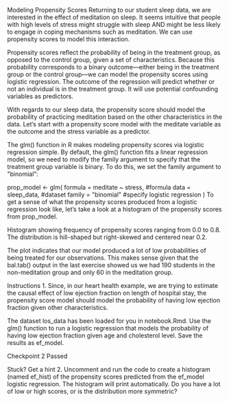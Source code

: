 Modeling Propensity Scores
Returning to our student sleep data, we are interested in the effect of meditation on sleep. It seems intuitive that people with high levels of stress might struggle with sleep AND might be less likely to engage in coping mechanisms such as meditation. We can use propensity scores to model this interaction.

Propensity scores reflect the probability of being in the treatment group, as opposed to the control group, given a set of characteristics. Because this probability corresponds to a binary outcome—either being in the treatment group or the control group—we can model the propensity scores using logistic regression. The outcome of the regression will predict whether or not an individual is in the treatment group. It will use potential confounding variables as predictors.

With regards to our sleep data, the propensity score should model the probability of practicing meditation based on the other characteristics in the data. Let’s start with a propensity score model with the meditate variable as the outcome and the stress variable as a predictor.

The glm() function in R makes modeling propensity scores via logistic regression simple. By default, the glm() function fits a linear regression model, so we need to modify the family argument to specify that the treatment group variable is binary. To do this, we set the family argument to "binomial":

prop_model <- glm(
  formula = meditate ~ stress, #formula
  data = sleep_data, #dataset
  family = "binomial" #specify logistic regression
)
To get a sense of what the propensity scores produced from a logistic regression look like, let’s take a look at a histogram of the propensity scores from prop_model.

Histogram showing frequency of propensity scores ranging from 0.0 to 0.8. The distribution is hill-shaped but right-skewed and centered near 0.2.

The plot indicates that our model produced a lot of low probabilities of being treated for our observations. This makes sense given that the bal.tab() output in the last exercise showed us we had 190 students in the non-meditation group and only 60 in the meditation group.

Instructions
1.
Since, in our heart health example, we are trying to estimate the causal effect of low ejection fraction on length of hospital stay, the propensity score model should model the probability of having low ejection fraction given other characteristics.

The dataset los_data has been loaded for you in notebook.Rmd. Use the glm() function to run a logistic regression that models the probability of having low ejection fraction given age and cholesterol level. Save the results as ef_model.

Checkpoint 2 Passed

Stuck? Get a hint
2.
Uncomment and run the code to create a histogram (named ef_hist) of the propensity scores predicted from the ef_model logistic regression. The histogram will print automatically. Do you have a lot of low or high scores, or is the distribution more symmetric?